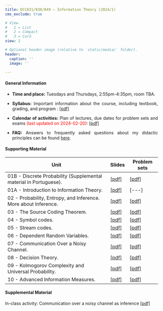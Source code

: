 ```yaml
---
title: DCC831/030/049 – Information Theory (2024/1)
cms_exclude: true

# View.
#   1 = List
#   2 = Compact
#   3 = Card
view: 2

# Optional header image (relative to `static/media/` folder).
header:
  caption: ''
  image: ''

---
```


<div style="text-align: justify"> 

#### General Information

- **Time and place:** Tuesdays and Thursdays, 2:55pm-4:35pm, room TBA.

- **Syllabus:** Important information about the course, including textbook, grading, and program : [[pdf]](https://homepages.dcc.ufmg.br/~msalvim/courses/infotheory/L00_Syllabus%5bstill%5d.pdf)

- **Calendar of activities:** Plan of lectures, due dates for problem sets and exams <span style="color:red">(last updated on 2024-02-20)</span>: [[pdf]](https://homepages.dcc.ufmg.br/~msalvim/courses/infotheory/Info-Theory-2024-1%20-%20Calendar.pdf)

<!-- - <span style="color:red">**Seminars:**</span>
    - <span style="color:red">Instructions:</span> [[pdf]](https://homepages.dcc.ufmg.br/~msalvim/courses/infotheory/seminar%5binstructions%5d.pdf)
    - <span style="color:red">Groups, topics, and presentation dates:</span> [[pdf]](https://homepages.dcc.ufmg.br/~msalvim/courses/infotheory/seminar%5binstructions%5d.pdf) -->

- **FAQ:** Answers to frequently asked questions about my didactic principles can be found [here](../../faqs/teaching-grading/).

#### Supporting Material

| Unit | Slides | Problem sets |
| --- | --- | --- | 
| 01B - Discrete Probability (Supplemental material in Portuguese). | [[pdf]](https://homepages.dcc.ufmg.br/~msalvim/courses/infotheory/L01B_DiscreteProbability%5bstill%5d.pdf) | [[pdf]](https://homepages.dcc.ufmg.br/~msalvim/courses/infotheory/problemset01_DiscreteProbability%5bquestions%5d.pdf) |
| 01A - Introduction to Information Theory. | [[pdf]](https://homepages.dcc.ufmg.br/~msalvim/courses/infotheory/L01A_Introduction%5bstill%5d.pdf) | [---] |
| 02 - Probability, Entropy, and Inference. More about Inference. | [[pdf]](https://homepages.dcc.ufmg.br/~msalvim/courses/infotheory/L02_Probabiliy_Entropy_Inference_MoreAboutInference%5bstill%5d.pdf) | [[pdf]](https://homepages.dcc.ufmg.br/~msalvim/courses/infotheory/problemset02_ProbabilityEntropyInference_MoreAboutInference%5bquestions%5d.pdf) |
| 03 - The Source Coding Theorem. | [[pdf]](https://homepages.dcc.ufmg.br/~msalvim/courses/infotheory/L03_TheSourceCodingTheorem%5bstill%5d.pdf) | [[pdf]](https://homepages.dcc.ufmg.br/~msalvim/courses/infotheory/problemset03_TheSourceCodingTheorem%5bquestions%5d.pdf) |
| 04 - Symbol codes. | [[pdf]](https://homepages.dcc.ufmg.br/~msalvim/courses/infotheory/L04_SymbolCodes%5bstill%5d.pdf) | [[pdf]](https://homepages.dcc.ufmg.br/~msalvim/courses/infotheory/problemset04_SymbolCodes%5bquestions%5d.pdf) |
| 05 - Stream codes. | [[pdf]](https://homepages.dcc.ufmg.br/~msalvim/courses/infotheory/L05_StreamCodes%5bstill%5d.pdf) | [[pdf]](https://homepages.dcc.ufmg.br/~msalvim/courses/infotheory/problemset05_StreamCodes%5bquestions%5d.pdf) |
| 06 - Dependent Random Variables. | [[pdf]](https://homepages.dcc.ufmg.br/~msalvim/courses/infotheory/L06_DependentRandomVariables%5bstill%5d.pdf) | [[pdf]](https://homepages.dcc.ufmg.br/~msalvim/courses/infotheory/problemset06_DependentRandomVariables%5bquestions%5d.pdf) |
| 07 - Communication Over a Noisy Channel. | [[pdf]](https://homepages.dcc.ufmg.br/~msalvim/courses/infotheory/L07_CommunicationOverANoisyChannel%5bstill%5d.pdf) | [[pdf]](https://homepages.dcc.ufmg.br/~msalvim/courses/infotheory/problemset07_CommunicationOverANoisyChannel%5bquestions%5d.pdf) |
| 08 - Decision Theory. | [[pdf]](https://homepages.dcc.ufmg.br/~msalvim/courses/infotheory/L08_DecisionTheory%5bstill%5d.pdf) | [[pdf]](https://homepages.dcc.ufmg.br/~msalvim/courses/infotheory/problemset08_DecisionTheory%5bquestions%5d.pdf) |
| 09 - Kolmogorov Complexity and Universal Probability. | [[pdf]](https://homepages.dcc.ufmg.br/~msalvim/courses/infotheory/L09_KolmogorovComplexity_UniversalProbability%5bstill%5d.pdf) | [[pdf]](https://homepages.dcc.ufmg.br/~msalvim/courses/infotheory/problemset09_KolmogorovComplexity_UniversalProbability%5bquestions%5d.pdf) |
| 10 - Advanced Information Measures. | [[pdf]](https://homepages.dcc.ufmg.br/~msalvim/courses/infotheory/L10_AdvancedInformationMeasures%5bstill%5d.pdf) | [[pdf]](https://homepages.dcc.ufmg.br/~msalvim/courses/infotheory/problemset10_AdvancedInformationMeasures%5bquestions%5d.pdf)

#### Supplemental Material

In-class activity: Communication over a noisy channel as inference [[pdf]](https://homepages.dcc.ufmg.br/~msalvim/courses/infotheory/problemsetE1_CommunicationAsInference%5bquestions%5d.pdf)

</div>